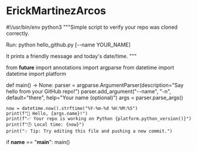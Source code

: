# ErickMartinezArcos
 #!/usr/bin/env python3
"""Simple script to verify your repo was cloned correctly.

Run:
    python hello_github.py [--name YOUR_NAME]

It prints a friendly message and today's date/time.
"""

from __future__ import annotations
import argparse
from datetime import datetime
import platform

def main() -> None:
    parser = argparse.ArgumentParser(description="Say hello from your GitHub repo!")
    parser.add_argument("--name", "-n", default="there", help="Your name (optional)")
    args = parser.parse_args()

    now = datetime.now().strftime("%Y-%m-%d %H:%M:%S")
    print(f"👋 Hello, {args.name}!")
    print(f"✅ Your repo is working on Python {platform.python_version()}")
    print(f"🕒 Local time: {now}")
    print("💡 Tip: Try editing this file and pushing a new commit.")

if __name__ == "__main__":
    main()
